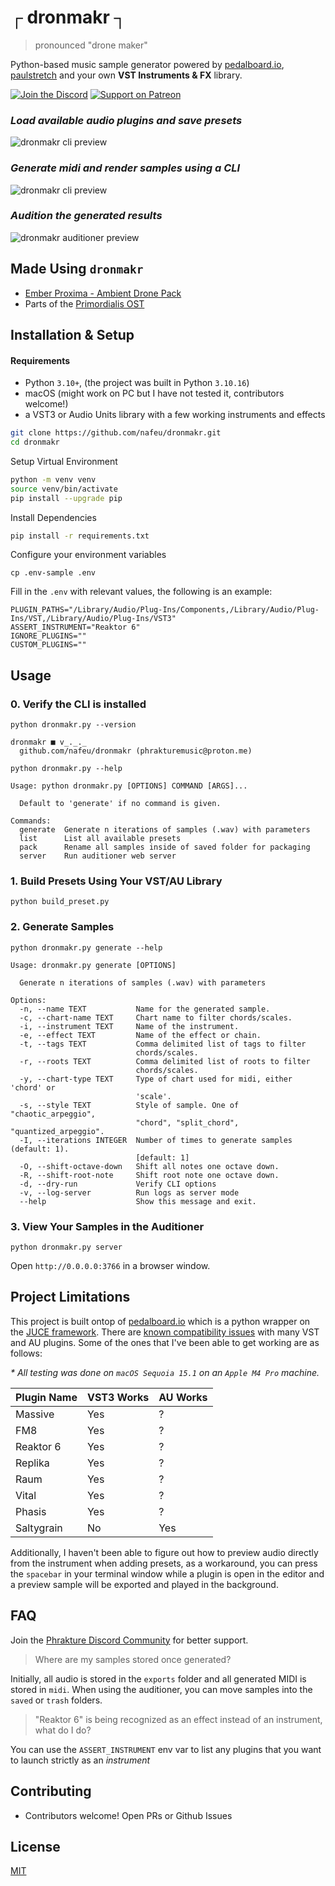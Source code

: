 # ┌ dronmakr ┐

> pronounced "drone maker"

Python-based music sample generator powered by [pedalboard.io](https://spotify.github.io/pedalboard/index.html), [paulstretch](https://github.com/canyondust/paulstretch_python) and your own **VST Instruments & FX** library.

[![Join the Discord](https://img.shields.io/discord/1358944581873307871?label=discord&logo=discord&style=for-the-badge)](https://discord.gg/BysAyRje57) [![Support on Patreon](https://img.shields.io/badge/Patreon-F96854?style=for-the-badge&logo=patreon&logoColor=white)](https://www.patreon.com/phrakture)

### _Load available audio plugins and save presets_

![dronmakr cli preview](./preview-3.gif)

### _Generate midi and render samples using a CLI_

![dronmakr cli preview](./preview-1.gif)

### _Audition the generated results_

![dronmakr auditioner preview](./preview-2.gif)

## Made Using `dronmakr`

- [Ember Proxima - Ambient Drone Pack](https://www.youtube.com/watch?v=DcgXYEDiIHc)
- Parts of the [Primordialis OST](https://store.steampowered.com/app/3011360/Primordialis/)

## Installation & Setup

#### Requirements
- Python `3.10+`, (the project was built in Python `3.10.16`)
- macOS (might work on PC but I have not tested it, contributors welcome!)
- a VST3 or Audio Units library with a few working instruments and effects


```sh
git clone https://github.com/nafeu/dronmakr.git
cd dronmakr
```

Setup Virtual Environment

```sh
python -m venv venv
source venv/bin/activate
pip install --upgrade pip
```

Install Dependencies

```sh
pip install -r requirements.txt
```

Configure your environment variables

```
cp .env-sample .env
```

Fill in the `.env` with relevant values, the following is an example:

```
PLUGIN_PATHS="/Library/Audio/Plug-Ins/Components,/Library/Audio/Plug-Ins/VST,/Library/Audio/Plug-Ins/VST3"
ASSERT_INSTRUMENT="Reaktor 6"
IGNORE_PLUGINS=""
CUSTOM_PLUGINS=""
```

## Usage

### 0. Verify the CLI is installed

`python dronmakr.py --version`

```
dronmakr ■ v_._._
  github.com/nafeu/dronmakr (phrakturemusic@proton.me)
```

`python dronmakr.py --help`

```
Usage: python dronmakr.py [OPTIONS] COMMAND [ARGS]...

  Default to 'generate' if no command is given.

Commands:
  generate  Generate n iterations of samples (.wav) with parameters
  list      List all available presets
  pack      Rename all samples inside of saved folder for packaging
  server    Run auditioner web server
```

### 1. Build Presets Using Your VST/AU Library

`python build_preset.py`

### 2. Generate Samples

`python dronmakr.py generate --help`

```
Usage: dronmakr.py generate [OPTIONS]

  Generate n iterations of samples (.wav) with parameters

Options:
  -n, --name TEXT           Name for the generated sample.
  -c, --chart-name TEXT     Chart name to filter chords/scales.
  -i, --instrument TEXT     Name of the instrument.
  -e, --effect TEXT         Name of the effect or chain.
  -t, --tags TEXT           Comma delimited list of tags to filter
                            chords/scales.
  -r, --roots TEXT          Comma delimited list of roots to filter
                            chords/scales.
  -y, --chart-type TEXT     Type of chart used for midi, either 'chord' or
                            'scale'.
  -s, --style TEXT          Style of sample. One of "chaotic_arpeggio",
                            "chord", "split_chord", "quantized_arpeggio".
  -I, --iterations INTEGER  Number of times to generate samples (default: 1).
                            [default: 1]
  -O, --shift-octave-down   Shift all notes one octave down.
  -R, --shift-root-note     Shift root note one octave down.
  -d, --dry-run             Verify CLI options
  -v, --log-server          Run logs as server mode
  --help                    Show this message and exit.
```

### 3. View Your Samples in the Auditioner

`python dronmakr.py server`

Open `http://0.0.0.0:3766` in a browser window.

## Project Limitations

This project is built ontop of [pedalboard.io](https://spotify.github.io/pedalboard/reference/pedalboard.io.html) which is a python wrapper on the [JUCE framework](https://juce.com/). There are [known compatibility issues](https://spotify.github.io/pedalboard/reference/pedalboard.html#pedalboard.VST3Plugin) with many VST and AU plugins. Some of the ones that I've been able to get working are as follows:

_* All testing was done on `macOS Sequoia 15.1` on an `Apple M4 Pro` machine._

| Plugin Name | VST3 Works | AU Works
| --- | --- | --- |
| Massive | Yes | ? |
| FM8 | Yes | ? |
| Reaktor 6 | Yes | ? |
| Replika | Yes | ? |
| Raum | Yes | ? |
| Vital | Yes | ? |
| Phasis | Yes | ? |
| Saltygrain | No | Yes |

Additionally, I haven't been able to figure out how to preview audio directly from the instrument when adding presets, as a workaround, you can press the `spacebar` in your terminal window while a plugin is open in the editor and a preview sample will be exported and played in the background.

## FAQ

Join the [Phrakture Discord Community](https://discord.gg/BysAyRje57) for better support.

> Where are my samples stored once generated?

Initially, all audio is stored in the `exports` folder and all generated MIDI is stored in `midi`. When using the auditioner, you can move samples into the `saved` or `trash` folders.

> "Reaktor 6" is being recognized as an effect instead of an instrument, what do I do?

You can use the `ASSERT_INSTRUMENT` env var to list any plugins that you want to launch strictly as an *instrument*

## Contributing

- Contributors welcome! Open PRs or Github Issues

## License

[MIT](https://choosealicense.com/licenses/mit/)